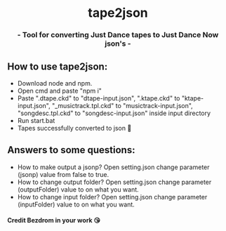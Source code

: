 <h1 align="center">tape2json</h1>
<h3 align="center"> - Tool for converting Just Dance tapes to Just Dance Now json's - </h3>

## How to use tape2json:
 - Download node and npm.
 - Open cmd and paste "npm i"
 - Paste ".dtape.ckd" to "dtape-input.json", ".ktape.ckd" to "ktape-input.json", "_musictrack.tpl.ckd" to "musictrack-input.json", "songdesc.tpl.ckd" to "songdesc-input.json" inside input directory
 - Run start.bat
 - Tapes successfully converted to json 🥳
 
## Answers to some questions:
- How to make output a jsonp? Open setting.json change parameter (jsonp) value from false to true.
- How to change output folder? Open setting.json change parameter (outputFolder) value to on what you want.
- How to change input folder? Open setting.json change parameter (inputFolder) value to on what you want.

<h4>Credit Bezdrom in your work 😘</h4>
